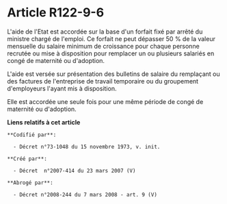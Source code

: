# Article R122-9-6

L'aide de l'Etat est accordée sur la base d'un forfait fixé par arrêté du ministre chargé de l'emploi. Ce forfait ne peut
dépasser 50 % de la valeur mensuelle du salaire minimum de croissance pour chaque personne recrutée ou mise à disposition
pour remplacer un ou plusieurs salariés en congé de maternité ou d'adoption.

L'aide est versée sur présentation des bulletins de salaire du remplaçant ou des factures de l'entreprise de travail
temporaire ou du groupement d'employeurs l'ayant mis à disposition.

Elle est accordée une seule fois pour une même période de congé de maternité ou d'adoption.

**Liens relatifs à cet article**

	**Codifié par**:

	  - Décret n°73-1048 du 15 novembre 1973, v. init.

	**Créé par**:

	  - Décret  n°2007-414 du 23 mars 2007 (V)

	**Abrogé par**:

	  - Décret n°2008-244 du 7 mars 2008 - art. 9 (V)
